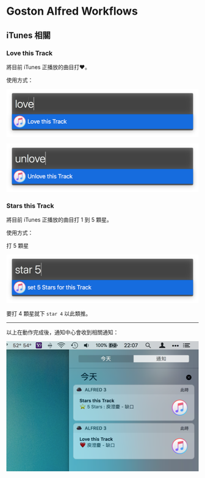 # Goston Alfred Workflows

## iTunes 相關

### Love this Track

將目前 iTunes 正播放的曲目打❤️。

使用方式：

![Love this Track](https://github.com/Goston/Alfred-Workflow/blob/master/LoveThisTrack.png)

![Unlove this Track](https://github.com/Goston/Alfred-Workflow/blob/master/UnloveThisTrack.png)

### Stars this Track

將目前 iTunes 正播放的曲目打 1 到 5 顆星。

使用方式：

打 5 顆星

![Love this Track](https://github.com/Goston/Alfred-Workflow/blob/master/StarsThisTrack.png)

要打 4 顆星就下 `star 4` 以此類推。

---

以上在動作完成後，通知中心會收到相關通知：

![Screenshot](https://github.com/Goston/Alfred-Workflow/blob/master/Screenshot.png)
